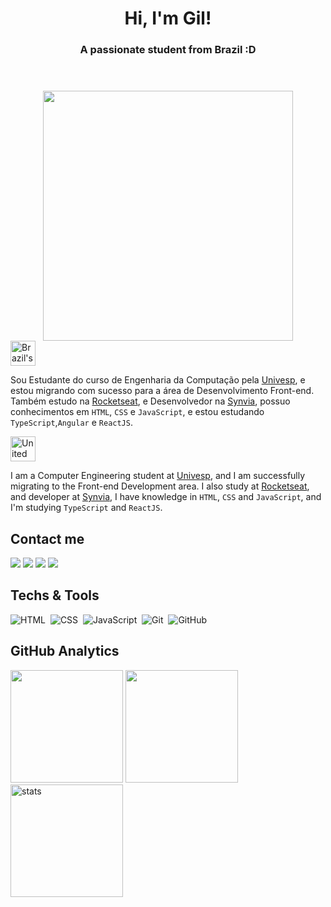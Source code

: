 <header>
  <h1 align="center">Hi, I'm Gil!</h1>
  <h3 align="center">A passionate student from Brazil :D</h3>
</header>


<div align="center">
  <img 
   height="400"
src="https://camo.githubusercontent.com/534e02bb6518cd3529bd38725727d9096a98cc0b38b169788dc274f00da79ee6/68747470733a2f2f692e696d6775722e636f6d2f413675694e30522e676966"  
  />
</div>
<img src="https://user-images.githubusercontent.com/102333181/183000071-0c8845b5-e71b-4c74-8912-05e3145f3fa1.png" alt="Brazil's flag" width="40">

Sou Estudante do curso de Engenharia da Computação pela [Univesp](https://www.univesp.br/), e estou migrando com sucesso para a área de Desenvolvimento Front-end. Também estudo na [Rocketseat](https://www.rocketseat.com.br/), e Desenvolvedor na [Synvia](https://www.synvia.com/),  possuo conhecimentos em `HTML`, `CSS` e `JavaScript`, e estou estudando `TypeScript`,`Angular` e `ReactJS`. 

<img src="https://user-images.githubusercontent.com/102333181/183000154-724b273a-f987-4128-88c0-0edc3b809bde.png" alt="United states's flag" width="40">

I am a Computer Engineering student at [Univesp](https://www.univesp.br/), and I am successfully migrating to the Front-end Development area. I also study at [Rocketseat](https://www.rocketseat.com.br/), and developer at [Synvia](https://www.synvia.com/), I have knowledge in `HTML`, `CSS` and `JavaScript`, and I'm studying `TypeScript` and `ReactJS`.

## Contact me
                
<a href="https://www.linkedin.com/in/givaildo-andrade-b2988469/" target="_blank"><img src="https://img.shields.io/badge/-LinkedIn-%230077B5?style=for-the-badge&logo=linkedin&logoColor=white" target="_blank"></a>
<a href="mailto:gil.nmy@gmail.com"><img src="https://img.shields.io/badge/-Gmail-%23333?style=for-the-badge&logo=gmail&logoColor=white" target="_blank"></a>
<a href="http://discordapp.com/users/725926219752669364" target="_blank"><img src="https://img.shields.io/badge/Discord-7289DA?style=for-the-badge&logo=discord&logoColor=white" target="_blank"></a> 
<a href="https://www.instagram.com/gil_nm/" target="_blank"><img src="https://img.shields.io/badge/-Instagram-%23E4405F?style=for-the-badge&logo=instagram&logoColor=white" target="_blank"></a>

## Techs & Tools

![HTML](https://img.shields.io/badge/-HTML-05122A?style=flat&logo=HTML5)&nbsp;
![CSS](https://img.shields.io/badge/-CSS-05122A?style=flat&logo=CSS3&logoColor=1572B6)&nbsp;
![JavaScript](https://img.shields.io/badge/-JavaScript-05122A?style=flat&logo=javascript)&nbsp;
![Git](https://img.shields.io/badge/-Git-05122A?style=flat&logo=git)&nbsp;
![GitHub](https://img.shields.io/badge/-GitHub-05122A?style=flat&logo=github)&nbsp;

## GitHub Analytics

<img height="180em" src="https://github-readme-stats.vercel.app/api/top-langs/?username=givaild&layout=compact&langs_count=7&theme=omni"/>
<img height="180em" src="https://github-readme-stats.vercel.app/api?username=givaild&show_icons=true&theme=omni&include_all_commits=true&count_private=true"/>
<img height="180em" src="https://github-readme-streak-stats.herokuapp.com/?user=givaild&theme=omni" alt="stats"/>
